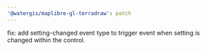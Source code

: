 ```yaml
---
'@watergis/maplibre-gl-terradraw': patch
---
```


fix: add setting-changed event type to trigger event when setting is changed within the control.
